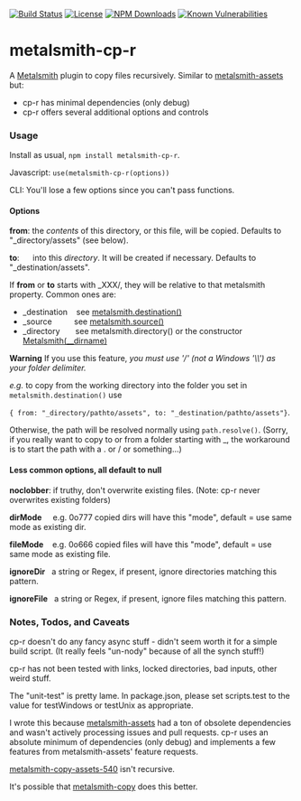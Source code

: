 [![Build Status](https://secure.travis-ci.org/MorganConrad/metalsmith-cp-r.png)](http://travis-ci.org/MorganConrad/metalsmith-cp-r)
[![License](http://img.shields.io/badge/license-MIT-A31F34.svg)](https://github.com/MorganConrad/metalsmith-cp-r)
[![NPM Downloads](http://img.shields.io/npm/dm/metalsmith-cp-r.svg)](https://www.npmjs.org/package/metalsmith-cp-r)
[![Known Vulnerabilities](https://snyk.io/test/github/morganconrad/metalsmith-cp-r/badge.svg)](https://snyk.io/test/github/morganconrad/metalsmith-cp-r)

# metalsmith-cp-r
A [Metalsmith](http://www.metalsmith.io/) plugin to copy files recursively.  Similar to [metalsmith-assets](https://www.npmjs.com/package/metalsmith-assets) but:
 * cp-r has minimal dependencies (only debug)
 * cp-r offers several additional options and controls

### Usage

Install as usual,  `npm install metalsmith-cp-r`.

Javascript:  `use(metalsmith-cp-r(options))`

CLI: You'll lose a few options since you can't pass functions.

#### Options

**from**: the _contents_ of this directory, or this file, will be copied.  Defaults to "_directory/assets" (see below).

**to**: &nbsp;&nbsp;&nbsp;&nbsp; into this _directory_.  It will be created if necessary.  Defaults to "_destination/assets".

If **from** or **to** starts with _XXX/, they will be relative to that metalsmith property.  Common ones are:

 - _destination &nbsp;&nbsp;&nbsp;see [metalsmith.destination()](https://github.com/metalsmith/metalsmith#destinationpath)
 - _source &nbsp;&nbsp;&nbsp;&nbsp;&nbsp;&nbsp;&nbsp;&nbsp;&nbsp;see [metalsmith.source()](https://github.com/metalsmith/metalsmith#sourcepath)
 - _directory &nbsp;&nbsp;&nbsp;&nbsp;&nbsp;&nbsp;see metalsmith.directory() or the constructor [Metalsmith(__dirname)](https://github.com/metalsmith/metalsmith#new-metalsmithdir)

**Warning** If you use this feature, _you must use '/' (not a Windows '\\\\') as your folder delimiter._

_e.g._ to copy from the working directory into the folder you set in `metalsmith.destination()` use

`{ from: "_directory/pathto/assets", to: "_destination/pathto/assets"}`.

Otherwise, the path will be resolved normally using `path.resolve()`.  (Sorry, if you really want to copy to or from a folder starting with _, the workaround is to start the path with a . or / or something...)


#### Less common options, all default to null

**noclobber**:  if truthy, don't overwrite existing files.  (Note:  cp-r never overwrites existing folders)

**dirMode**&nbsp;&nbsp;&nbsp;&nbsp;     e.g. 0o777 copied dirs will have this "mode",  default = use same mode as existing dir.

**fileMode**&nbsp;&nbsp;&nbsp;    e.g. 0o666 copied files will have this "mode", default = use same mode as existing file.

**ignoreDir**&nbsp;&nbsp;   a string or Regex, if present, ignore directories matching this pattern.

**ignoreFile**&nbsp;&nbsp;  a string or Regex, if present, ignore files matching this pattern.


### Notes, Todos, and Caveats

cp-r doesn't do any fancy async stuff - didn't seem worth it for a simple build script.  (It really feels "un-nody" because of all the synch stuff!)

cp-r has not been tested with links, locked directories, bad inputs, other weird stuff.

The "unit-test" is pretty lame.  In package.json, please set scripts.test to the value for testWindows or testUnix as appropriate.

I wrote this because [metalsmith-assets](https://www.npmjs.com/package/metalsmith-assets) had a ton of obsolete dependencies and wasn't actively processing issues and pull requests.  cp-r uses an absolute minimum of dependencies (only debug) and implements a few features from metalsmith-assets' feature requests.

[metalsmith-copy-assets-540](https://www.npmjs.com/package/metalsmith-copy-assets-540) isn't recursive.

It's possible that [metalsmith-copy](https://github.com/mattwidmann/metalsmith-copy) does this better.
